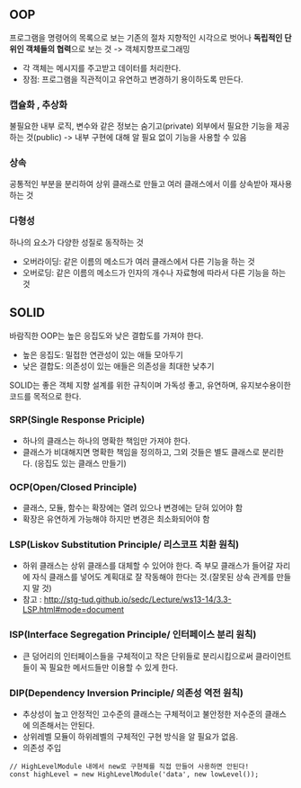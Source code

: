 ## OOP
프로그램을 명령어의 목록으로 보는 기존의 절차 지향적인 시각으로 벗어나 **독립적인 단위인 객체들의 협력**으로 보는 것 -> 객체지향프로그래밍
- 각 객체는 메시지를 주고받고 데이터를 처리한다.
- 장점: 프로그램을 직관적이고 유연하고 변경하기 용이하도록 만든다.

### 캡슐화 , 추상화
불필요한 내부 로직, 변수와 같은 정보는 숨기고(private) 외부에서 필요한 기능을 제공하는 것(public) -> 내부 구현에 대해 알 필요 없이 기능을 사용할 수 있음

### 상속
공통적인 부분을 분리하여 상위 클래스로 만들고 여러 클래스에서 이를 상속받아 재사용하는 것

### 다형성
하나의 요소가 다양한 성질로 동작하는 것
- 오버라이딩: 같은 이름의 메소드가 여러 클래스에서 다른 기능을 하는 것
- 오버로딩: 같은 이름의 메소드가 인자의 개수나 자료형에 따라서 다른 기능을 하는 것

## SOLID
바람직한 OOP는 높은 응집도와 낮은 결합도를 가져야 한다.
- 높은 응집도: 밀접한 연관성이 있는 애들 모아두기
- 낮은 결합도: 의존성이 있는 애들은 의존성을 최대한 낮추기

SOLID는 좋은 객체 지향 설계를 위한 규칙이며 가독성 좋고, 유연하며, 유지보수용이한 코드를 목적으로 한다.

### SRP(Single Response Priciple)
- 하나의 클래스는 하나의 명확한 책임만 가져야 한다.
- 클래스가 비대해지면 명확한 책임을 정의하고, 그외 것들은 별도 클래스로 분리한다. (응집도 있는 클래스 만들기)

### OCP(Open/Closed Principle)
- 클래스, 모듈, 함수는 확장에는 열려 있으나 변경에는 닫혀 있어야 함
- 확장은 유연하게 가능해야 하지만 변경은 최소화되어야 함

### LSP(Liskov Substitution Principle/ 리스코프 치환 원칙)
- 하위 클래스는 상위 클래스를 대체할 수 있어야 한다. 즉 부모 클래스가 들어갈 자리에 자식 클래스를 넣어도 계획대로 잘 작동해야 한다는 것.(잘못된 상속 관계를 만들지 말 것)
- 참고 : http://stg-tud.github.io/sedc/Lecture/ws13-14/3.3-LSP.html#mode=document

### ISP(Interface Segregation Principle/ 인터페이스 분리 원칙)
- 큰 덩어리의 인터페이스들을 구체적이고 작은 단위들로 분리시킴으로써 클라이언트들이 꼭 필요한 메서드들만 이용할 수 있게 한다.

### DIP(Dependency Inversion Principle/ 의존성 역전 원칙)
- 추상성이 높고 안정적인 고수준의 클래스는 구체적이고 불안정한 저수준의 클래스에 의존해서는 안된다.
- 상위레벨 모듈이 하위레벨의 구체적인 구현 방식을 알 필요가 없음.
- 의존성 주입
```
// HighLevelModule 내에서 new로 구현체를 직접 만들어 사용하면 안된다! 
const highLevel = new HighLevelModule('data', new lowLevel());
```

